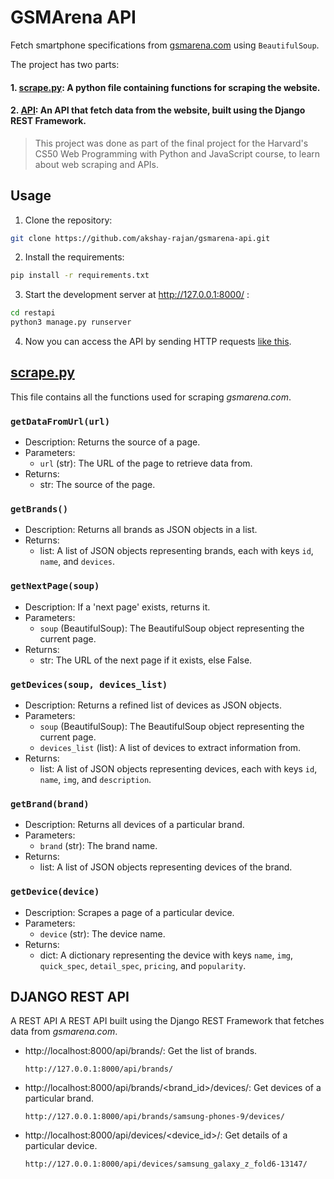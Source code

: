 # GSMArena API

Fetch smartphone specifications from [gsmarena.com](https://www.gsmarena.com) using `BeautifulSoup`.

The project has two parts:
#### 1. [scrape.py](./README.md#scrapepy): A python file containing functions for scraping the website.
#### 2. [API](./README.md#django-rest-api): An API that fetch data from the website, built using the Django REST Framework.

> This project was done as part of the final project for the Harvard's CS50 Web Programming with Python and JavaScript course, to learn about web scraping and APIs.

## Usage

1. Clone the repository:

  ```bash
  git clone https://github.com/akshay-rajan/gsmarena-api.git
  ```

2. Install the requirements:

  ```bash
  pip install -r requirements.txt
  ```

3. Start the development server at http://127.0.0.1:8000/ :
  ```bash
  cd restapi
  python3 manage.py runserver
  ```
4. Now you can access the API by sending HTTP requests [like this](README.md#django-rest-api).


## [scrape.py](./scrape.py)

This file contains all the functions used for scraping *gsmarena.com*.


### `getDataFromUrl(url)`
- Description: Returns the source of a page.
- Parameters:
  - `url` (str): The URL of the page to retrieve data from.
- Returns:
  - str: The source of the page.

### `getBrands()`
- Description: Returns all brands as JSON objects in a list.
- Returns:
  - list: A list of JSON objects representing brands, each with keys `id`, `name`, and `devices`.

### `getNextPage(soup)`
- Description: If a 'next page' exists, returns it.
- Parameters:
  - `soup` (BeautifulSoup): The BeautifulSoup object representing the current page.
- Returns:
  - str: The URL of the next page if it exists, else False.

### `getDevices(soup, devices_list)`
- Description: Returns a refined list of devices as JSON objects.
- Parameters:
  - `soup` (BeautifulSoup): The BeautifulSoup object representing the current page.
  - `devices_list` (list): A list of devices to extract information from.
- Returns:
  - list: A list of JSON objects representing devices, each with keys `id`, `name`, `img`, and `description`.

### `getBrand(brand)`
- Description: Returns all devices of a particular brand.
- Parameters:
  - `brand` (str): The brand name.
- Returns:
  - list: A list of JSON objects representing devices of the brand.

### `getDevice(device)`
- Description: Scrapes a page of a particular device.
- Parameters:
  - `device` (str): The device name.
- Returns:
  - dict: A dictionary representing the device with keys `name`, `img`, `quick_spec`, `detail_spec`, `pricing`, and `popularity`.

## DJANGO REST API

A REST API A REST API built using the Django REST Framework that fetches data from *gsmarena.com*.

- http://localhost:8000/api/brands/: Get the list of brands.
  ```
  http://127.0.0.1:8000/api/brands/
  ```
- http://localhost:8000/api/brands/<brand_id>/devices/: Get devices of a particular brand.
  ```
  http://127.0.0.1:8000/api/brands/samsung-phones-9/devices/
  ```
- http://localhost:8000/api/devices/<device_id>/: Get details of a particular device.
  ```
  http://127.0.0.1:8000/api/devices/samsung_galaxy_z_fold6-13147/
  ```
